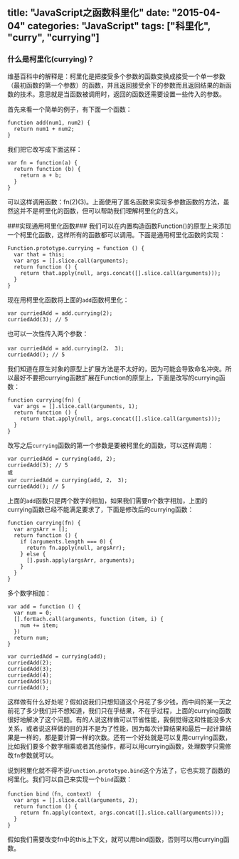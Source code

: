 title: "JavaScript之函数科里化"
date: "2015-04-04"
categories: "JavaScript"
tags: ["科里化", "curry", "currying"]
---

### 什么是柯里化(currying)？ ###

维基百科中的解释是：柯里化是把接受多个参数的函数变换成接受一个单一参数（最初函数的第一个参数）的函数，并且返回接受余下的参数而且返回结果的新函数的技术。意思就是当函数被调用时，返回的函数还需要设置一些传入的参数。
<!--more-->
首先来看一个简单的例子，有下面一个函数：

	function add(num1, num2) {
	  return num1 + num2;
	}

我们把它改写成下面这样：
    
	var fn = function(a) {
	  return function (b) {
        return a + b;
	  }
	}
可以这样调用函数：fn(2)(3)。上面使用了匿名函数来实现多参数函数的方法，虽然这并不是柯里化的函数，但可以帮助我们理解柯里化的含义。

###实现通用柯里化函数###
我们可以在内置构造函数Function()的原型上来添加一个柯里化函数，这样所有的函数都可以调用。下面是通用柯里化函数的实现：

    Function.prototype.currying = function () {
	  var that = this;
	  var args = [].slice.call(arguments);
	  return function () {
	    return that.apply(null, args.concat([].slice.call(arguments)));
	  }
	}

现在用柯里化函数将上面的`add`函数柯里化：

    var curriedAdd = add.currying(2);
	curriedAdd(3); // 5

也可以一次性传入两个参数：
	
	var curriedAdd = add.currying(2， 3);
	curriedAdd(); // 5

我们知道在原生对象的原型上扩展方法是不太好的，因为可能会导致命名冲突。所以最好不要把currying函数扩展在Function的原型上，下面是改写的currying函数：

	function currying(fn) {
	  var args = [].slice.call(arguments, 1);
	  return function () {
	    return that.apply(null, args.concat([].slice.call(arguments)));
	  }
	}
改写之后`currying`函数的第一个参数是要被柯里化的函数，可以这样调用：

    var curriedAdd = currying(add, 2);
	curriedAdd(3); // 5
	或
	var curriedAdd = currying(add, 2， 3);
	curriedAdd(); // 5

上面的`add`函数只是两个数字的相加，如果我们需要n个数字相加，上面的currying函数已经不能满足要求了，下面是修改后的currying函数：

    function currying(fn) {
	  var argsArr = [];
	  return function () {
	    if (arguments.length === 0) {
	      return fn.apply(null, argsArr);
	    } else {
	      [].push.apply(argsArr, arguments);
	    }
	  }
	}

多个数字相加：

	var add = function () {
	  var num = 0;
	  [].forEach.call(arguments, function (item, i) {
        num += item;
	  })
	  return num;	
	}

	var curriedAdd = currying(add);
	curriedAdd(2);
	curriedAdd(3);
	curriedAdd(4);
	curriedAdd(5);
	curriedAdd();

这样做有什么好处呢？假如说我们只想知道这个月花了多少钱，而中间的某一天之前花了多少我们并不想知道，我们只在乎结果，不在乎过程，上面的currying函数很好地解决了这个问题。有的人说这样做可以节省性能，我倒觉得这和性能没多大关系，或者说这样做的目的并不是为了性能，因为每次计算结果和最后一起计算结果是一样的，都是要计算一样的次数。还有一个好处就是可以复用currying函数，比如我们要多个数字相乘或者其他操作，都可以用currying函数，处理数字只需修改`fn`参数就可以。

说到柯里化就不得不说`Function.prototype.bind`这个方法了，它也实现了函数的柯里化。我们可以自己来实现一个`bind`函数：

	function bind（fn, context） {
	  var args = [].slice.call(arguments, 2);
	  return function () {
	    return fn.apply(context, args.concat([].slice.call(arguments)));
	  }
	}

假如我们需要改变fn中的this上下文，就可以用bind函数，否则可以用currying函数。    



